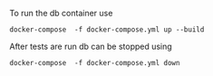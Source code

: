 To run the db container use

```docker-compose  -f docker-compose.yml up --build```

After tests are run db can be stopped using

```docker-compose  -f docker-compose.yml down ```
